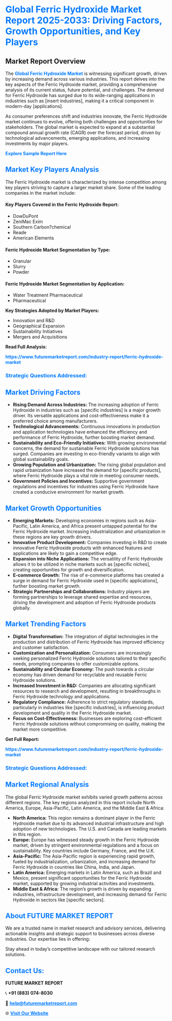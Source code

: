 <h1 style="color: #007BFF;">Global Ferric Hydroxide Market Report 2025-2033: Driving Factors, Growth Opportunities, and Key Players</h1>

<section id="overview">
<h2>Market Report Overview</h2>
<p>The <a href="https://www.futuremarketreport.com/industry-report/ferric-hydroxide-market" style="color: #007BFF; text-decoration: none;"><strong>Global Ferric Hydroxide Market</strong></a> is witnessing significant growth, driven by increasing demand across various industries. This report delves into the key aspects of the Ferric Hydroxide market, providing a comprehensive analysis of its current status, future potential, and challenges. The demand for Ferric Hydroxide has surged due to its wide-ranging applications in industries such as [insert industries], making it a critical component in modern-day [applications].</p>
<p>As consumer preferences shift and industries innovate, the Ferric Hydroxide market continues to evolve, offering both challenges and opportunities for stakeholders. The global market is expected to expand at a substantial compound annual growth rate (CAGR) over the forecast period, driven by technological advancements, emerging applications, and increasing investments by major players.</p>
</section>

<section id="overview">
<p><a href="https://www.futuremarketreport.com/request-sample/reportId=61574" style="color: #007BFF; text-decoration: none;"><strong>Explore Sample Report Here</strong></a></p>
</section>

<section id="key-players">
<h2 style="color: #007BFF;">Market Key Players Analysis</h2>
<p>The Ferric Hydroxide market is characterized by intense competition among key players striving to capture a larger market share. Some of the leading companies in the market include:</p>
<h4>Key Players Covered in the Ferric Hydroxide Report:</h4>
<ul><li>DowDuPont</li><li>ZeniMac Exim</li><li>Southern Carbon?chemical</li><li>Reade</li><li>American Elements</li></ul>
<h4>Ferric Hydroxide Market Segmentation by Type:</h4>
<ul><li>Granular</li><li>Slurry</li><li>Powder</li></ul>

<h4>Ferric Hydroxide Market Segmentation by Application:</h4>
<ul><li>Water Treatment Pharmaceutical</li><li>Pharmaceutical</li></ul>
<p><strong>Key Strategies Adopted by Market Players:</strong></p>
<ul>
<li>Innovation and R&D</li>
<li>Geographical Expansion</li>
<li>Sustainability Initiatives</li>
<li>Mergers and Acquisitions</li>
</ul>
</section>

<section>
<p><strong>Read Full Analysis: </strong></p><a href="https://www.futuremarketreport.com/industry-report/ferric-hydroxide-market" style="color: #007BFF; text-decoration: none;"><strong>https://www.futuremarketreport.com/industry-report/ferric-hydroxide-market</strong></a>
<h3 style="color: #007BFF;">Strategic Questions Addressed:</h3>
</section>

<section id="driving-factors">
<h2 style="color: #007BFF;">Market Driving Factors</h2>
<ul>
<li><strong>Rising Demand Across Industries:</strong> The increasing adoption of Ferric Hydroxide in industries such as [specific industries] is a major growth driver. Its versatile applications and cost-effectiveness make it a preferred choice among manufacturers.</li>
<li><strong>Technological Advancements:</strong> Continuous innovations in production and application technologies have enhanced the efficiency and performance of Ferric Hydroxide, further boosting market demand.</li>
<li><strong>Sustainability and Eco-Friendly Initiatives:</strong> With growing environmental concerns, the demand for sustainable Ferric Hydroxide solutions has surged. Companies are investing in eco-friendly variants to align with global sustainability goals.</li>
<li><strong>Growing Population and Urbanization:</strong> The rising global population and rapid urbanization have increased the demand for [specific products], where Ferric Hydroxide plays a vital role in meeting consumer needs.</li>
<li><strong>Government Policies and Incentives:</strong> Supportive government regulations and incentives for industries using Ferric Hydroxide have created a conducive environment for market growth.</li>
</ul>
</section>

<section id="growth-opportunities">
<h2 style="color: #007BFF;">Market Growth Opportunities</h2>
<ul>
<li><strong>Emerging Markets:</strong> Developing economies in regions such as Asia-Pacific, Latin America, and Africa present untapped potential for the Ferric Hydroxide market. Increasing industrialization and urbanization in these regions are key growth drivers.</li>
<li><strong>Innovative Product Development:</strong> Companies investing in R&D to create innovative Ferric Hydroxide products with enhanced features and applications are likely to gain a competitive edge.</li>
<li><strong>Expansion into Niche Applications:</strong> The versatility of Ferric Hydroxide allows it to be utilized in niche markets such as [specific niches], creating opportunities for growth and diversification.</li>
<li><strong>E-commerce Growth:</strong> The rise of e-commerce platforms has created a surge in demand for Ferric Hydroxide used in [specific applications], further boosting market growth.</li>
<li><strong>Strategic Partnerships and Collaborations:</strong> Industry players are forming partnerships to leverage shared expertise and resources, driving the development and adoption of Ferric Hydroxide products globally.</li>
</ul>
</section>

<section id="trending-factors">
<h2 style="color: #007BFF;">Market Trending Factors</h2>
<ul>
<li><strong>Digital Transformation:</strong> The integration of digital technologies in the production and distribution of Ferric Hydroxide has improved efficiency and customer satisfaction.</li>
<li><strong>Customization and Personalization:</strong> Consumers are increasingly seeking personalized Ferric Hydroxide solutions tailored to their specific needs, prompting companies to offer customizable options.</li>
<li><strong>Sustainability and Circular Economy:</strong> The push towards a circular economy has driven demand for recyclable and reusable Ferric Hydroxide solutions.</li>
<li><strong>Increased Investment in R&D:</strong> Companies are allocating significant resources to research and development, resulting in breakthroughs in Ferric Hydroxide technology and applications.</li>
<li><strong>Regulatory Compliance:</strong> Adherence to strict regulatory standards, particularly in industries like [specific industries], is influencing product development and quality in the Ferric Hydroxide market.</li>
<li><strong>Focus on Cost-Effectiveness:</strong> Businesses are exploring cost-efficient Ferric Hydroxide solutions without compromising on quality, making the market more competitive.</li>
</ul>
</section>

<section>
<p><strong>Get Full Report: </strong></p><a href="https://www.futuremarketreport.com/industry-report/ferric-hydroxide-market" style="color: #007BFF; text-decoration: none;"><strong>https://www.futuremarketreport.com/industry-report/ferric-hydroxide-market</strong></a>
<h3 style="color: #007BFF;">Strategic Questions Addressed:</h3>
</section>


<section id="regional-analysis">
<h2 style="color: #007BFF;">Market Regional Analysis</h2>
<p>The global Ferric Hydroxide market exhibits varied growth patterns across different regions. The key regions analyzed in this report include North America, Europe, Asia-Pacific, Latin America, and the Middle East & Africa:</p>
<ul>
<li><strong>North America:</strong> This region remains a dominant player in the Ferric Hydroxide market due to its advanced industrial infrastructure and high adoption of new technologies. The U.S. and Canada are leading markets in this region.</li>
<li><strong>Europe:</strong> Europe has witnessed steady growth in the Ferric Hydroxide market, driven by stringent environmental regulations and a focus on sustainability. Key countries include Germany, France, and the U.K.</li>
<li><strong>Asia-Pacific:</strong> The Asia-Pacific region is experiencing rapid growth, fueled by industrialization, urbanization, and increasing demand for Ferric Hydroxide in countries like China, India, and Japan.</li>
<li><strong>Latin America:</strong> Emerging markets in Latin America, such as Brazil and Mexico, present significant opportunities for the Ferric Hydroxide market, supported by growing industrial activities and investments.</li>
<li><strong>Middle East & Africa:</strong> The region’s growth is driven by expanding industries, infrastructure development, and increasing demand for Ferric Hydroxide in sectors like [specific sectors].</li>
</ul>
</section>

<footer>
<h2 style="color: #007BFF;">About FUTURE MARKET REPORT</h2>
<p>We are a trusted name in market research and advisory services, delivering actionable insights and strategic support to businesses across diverse industries. Our expertise lies in offering:</p>

<p>Stay ahead in today’s competitive landscape with our tailored research solutions.</p>

<h2 style="color: #007BFF;">Contact Us:</h2>
<p><strong>FUTURE MARKET REPORT</strong></p>
<p>📞 <strong>+91 (883) 074-8030</strong></p>
<p>📧 <strong><a href="mailto:help@futuremarketreport.com" style="color: #007BFF;">help@futuremarketreport.com</a></strong></p>
<p>🌐 <strong><a href="https://www.futuremarketreport.com/" style="color: #007BFF;">Visit Our Website</a></strong></p>
</footer>